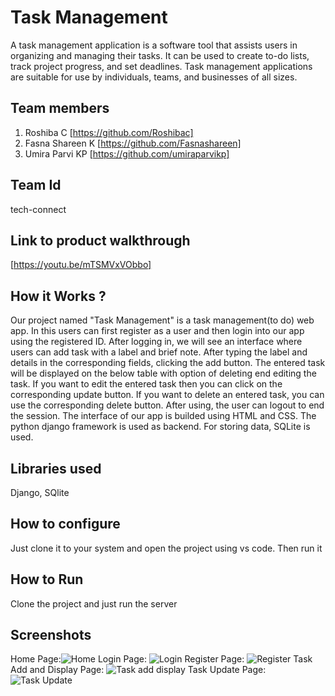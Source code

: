 
# Task Management
A task management application is a software tool that assists users in organizing and managing their tasks. It can be used to create to-do lists, track project progress, and set deadlines. Task management applications are suitable for use by individuals, teams, and businesses of all sizes.
## Team members
1. Roshiba C [https://github.com/Roshibac]
2. Fasna Shareen K [https://github.com/Fasnashareen]
3. Umira Parvi KP [https://github.com/umiraparvikp]
## Team Id
tech-connect
## Link to product walkthrough 
[https://youtu.be/mTSMVxVObbo]
## How it Works ?
Our project named "Task Management" is a task management(to do) web app. In this users can first register as a user and then login into our app using the registered ID. After logging in, we will see an interface where users can add task with a label and brief note. After typing the label and details in the corresponding fields, clicking the add button. The entered task will be displayed on the below table with option of deleting end editing the task. If you want to edit the entered task then you can click on the corresponding update button. If you want to delete an entered task, you can use the corresponding delete button. After using, the user can logout to end the session.
The interface of our app is builded using HTML and CSS. The python django framework is used as backend. For storing data, SQLite is used.
## Libraries used
Django, SQlite
## How to configure
Just clone it to your system and open the project using vs code. Then run it
## How to Run
Clone the project and just run the server
## Screenshots
Home Page:![Home](https://github.com/mehthabpk/stackup-teamplate/assets/149654128/638c66bf-656b-4420-ab2e-5b7a187e6495)
Login Page: ![Login](https://github.com/mehthabpk/stackup-teamplate/assets/149654128/b50e7c41-26d6-416e-a172-37ae78210024)
Register Page: ![Register](https://github.com/mehthabpk/stackup-teamplate/assets/149654128/e2bff0d6-daa5-4570-bc3b-d8b157e2ade0)
Task Add and Display Page: ![Task add display](https://github.com/mehthabpk/stackup-teamplate/assets/149654128/a2425173-6e9b-495f-bc0a-84863f78d3d7)
Task Update Page: ![Task Update](https://github.com/mehthabpk/stackup-teamplate/assets/149654128/6cc4a848-7da1-43d8-a0e5-17f60bc7c19d)




